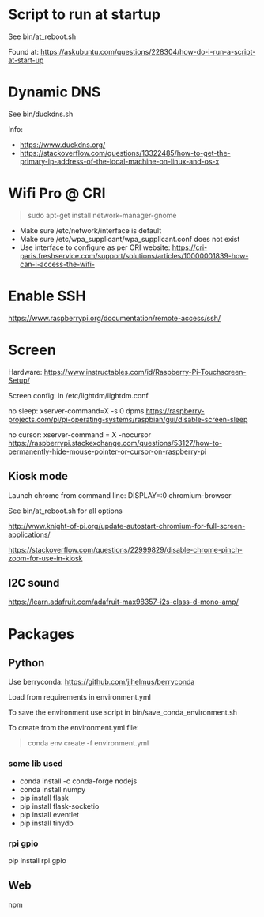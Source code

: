 # Script to run at startup

See bin/at_reboot.sh

Found at: https://askubuntu.com/questions/228304/how-do-i-run-a-script-at-start-up


# Dynamic DNS

See bin/duckdns.sh

Info:
- https://www.duckdns.org/
- https://stackoverflow.com/questions/13322485/how-to-get-the-primary-ip-address-of-the-local-machine-on-linux-and-os-x

# Wifi Pro @ CRI

> sudo apt-get install network-manager-gnome

- Make sure /etc/network/interface is default
- Make sure /etc/wpa_supplicant/wpa_supplicant.conf does not exist
- Use interface to configure as per CRI website: https://cri-paris.freshservice.com/support/solutions/articles/10000001839-how-can-i-access-the-wifi-


# Enable SSH

https://www.raspberrypi.org/documentation/remote-access/ssh/

# Screen

Hardware: https://www.instructables.com/id/Raspberry-Pi-Touchscreen-Setup/

Screen config: in /etc/lightdm/lightdm.conf

no sleep: xserver-command=X -s 0 dpms
https://raspberry-projects.com/pi/pi-operating-systems/raspbian/gui/disable-screen-sleep

no cursor: xserver-command = X -nocursor
https://raspberrypi.stackexchange.com/questions/53127/how-to-permanently-hide-mouse-pointer-or-cursor-on-raspberry-pi


## Kiosk mode

Launch chrome from command line: DISPLAY=:0 chromium-browser

See bin/at_reboot.sh for all options

http://www.knight-of-pi.org/update-autostart-chromium-for-full-screen-applications/

https://stackoverflow.com/questions/22999829/disable-chrome-pinch-zoom-for-use-in-kiosk


## I2C sound

https://learn.adafruit.com/adafruit-max98357-i2s-class-d-mono-amp/

# Packages

## Python

Use berryconda: https://github.com/jjhelmus/berryconda

Load from requirements in environment.yml

To save the environment use script in bin/save_conda_environment.sh

To create from the environment.yml file:
> conda env create -f environment.yml


### some lib used

- conda install -c conda-forge nodejs
- conda install numpy
- pip install flask
- pip install flask-socketio
- pip install eventlet
- pip install tinydb

### rpi gpio

pip install rpi.gpio


## Web

npm
